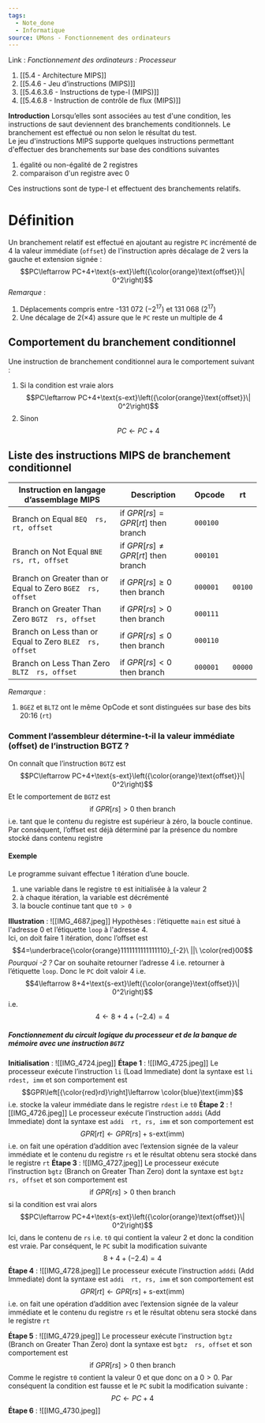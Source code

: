 ```yaml
---
tags:
  - Note_done
  - Informatique
source: UMons - Fonctionnement des ordinateurs
---
```


Link :
_Fonctionnement des ordinateurs : Processeur_
1. [[5.4 - Architecture MIPS]]
2. [[5.4.6 - Jeu d’instructions (MIPS)]]
3. [[5.4.6.3.6 - Instructions de type-I (MIPS)]]
4. [[5.4.6.8 - Instruction de contrôle de flux (MIPS)]]

**Introduction**
Lorsqu’elles sont associées au test d'une condition, les instructions de saut deviennent des branchements conditionnels. Le branchement est effectué ou non selon le résultat du test.
\
Le jeu d'instructions MIPS supporte quelques instructions permettant d'effectuer des branchements sur base des conditions suivantes
1. égalité ou non-égalité de 2 registres
2. comparaison d'un registre avec 0

Ces instructions sont de type-I et effectuent des branchements relatifs.

# Définition
Un branchement relatif est effectué en ajoutant au registre `PC` incrémenté de 4 la valeur immédiate (`offset`) de l'instruction après décalage de 2 vers la gauche et extension signée : $$PC\leftarrow PC+4+\text{s-ext}\left({\color{orange}\text{offset}}\| 0^2\right)$$
_Remarque_ :
1. Déplacements compris entre -131 072 $(-2^{17})$ et 131 068 $(2^{17})$ 
2. Une décalage de $2(\times 4)$ assure que le `PC` reste un multiple de 4 

## Comportement du branchement conditionnel 
Une instruction de branchement conditionnel aura le comportement suivant :
1. Si la condition est vraie alors $$PC\leftarrow PC+4+\text{s-ext}\left({\color{orange}\text{offset}}\| 0^2\right)$$
2. Sinon $$PC\leftarrow PC+4$$

## Liste des instructions MIPS de branchement conditionnel 
| Instruction en langage d’assemblage MIPS                   | Description                                                              | Opcode   | rt      |
| ---------------------------------------------------------- | ------------------------------------------------------------------------ | -------- | ------- |
| Branch on Equal `BEQ  rs, rt, offset`                      | $\text{if }GPR\left[rs\right]=GPR\left[rt\right]\text{ then branch}$     | `000100` |         |
| Branch on Not Equal `BNE  rs, rt, offset`                  | $\text{if }GPR\left[rs\right]\neq GPR\left[rt\right]\text{ then branch}$ | `000101` |         |
| Branch on Greater than or Equal to Zero `BGEZ  rs, offset` | $\text{if }GPR\left[rs\right]\ge 0\text{ then branch}$                   | `000001` | `00100` |
| Branch on Greater Than Zero `BGTZ  rs, offset`             | $\text{if }GPR\left[rs\right]> 0\text{ then branch}$                     | `000111` |         |
| Branch on Less than or Equal to Zero `BLEZ  rs, offset`    | $\text{if }GPR\left[rs\right]\le 0\text{ then branch}$                   | `000110` |         |
| Branch on Less Than Zero `BLTZ  rs, offset`                | $\text{if }GPR\left[rs\right]< 0\text{ then branch}$                     | `000001` | `00000` |
_Remarque_ :
1. `BGEZ` et `BLTZ` ont le même OpCode et sont distinguées sur base des bits 20:16 (`rt`)

### Comment l’assembleur détermine-t-il la valeur immédiate (offset) de l’instruction BGTZ ?
On connaît que l’instruction `BGTZ` est $$PC\leftarrow PC+4+\text{s-ext}\left({\color{orange}\text{offset}}\| 0^2\right)$$ Et le comportement de `BGTZ` est $$\text{if }GPR\left[rs\right]> 0\text{ then branch}$$ i.e. tant que le contenu du registre est supérieur à zéro, la boucle continue. 
Par conséquent, l’offset est déjà déterminé par la présence du nombre stocké dans contenu registre 

#### Exemple
Le programme suivant effectue 1 itération d’une boucle.
1. une variable dans le registre `t0` est initialisée à la valeur 2
2. à chaque itération, la variable est décrémenté 
3. la boucle continue tant que `t0 > 0`

**Illustration** : ![[IMG_4687.jpeg]]
Hypothèses : l’étiquette `main` est situé à l'adresse 0 et l’étiquette `loop` à l'adresse 4.
\
Ici, on doit faire 1 itération, donc l’offset est $$4=\underbrace{\color{orange}1111111111111110}_{-2}\ ||\ \color{red}00$$  _Pourquoi -2 ?_ 
Car on souhaite retourner l’adresse 4 i.e. retourner à l’étiquette `loop`. Donc le `PC` doit valoir 4 i.e. $$4\leftarrow 8+4+\text{s-ext}\left({\color{orange}\text{offset}}\| 0^2\right)$$ i.e. $$4\leftarrow 8+4+(-2.4)=4$$

##### Fonctionnement du circuit logique du processeur et de la banque de mémoire avec une instruction `BGTZ` 
**Initialisation** : ![[IMG_4724.jpeg]] 
**Étape 1** : ![[IMG_4725.jpeg]]
Le processeur exécute l’instruction `li` (Load Immediate) dont la syntaxe est `li  rdest, imm` et son comportement est $$GPR\left[{\color{red}rd}\right]\leftarrow \color{blue}\text{imm}$$ i.e. stocke la valeur immédiate dans le registre `rdest` i.e `t0` 
**Étape 2** : ![[IMG_4726.jpeg]] Le processeur exécute l’instruction `adddi` (Add Immediate) dont la syntaxe est `addi  rt, rs, imm` et son comportement est $$GPR[rt]\leftarrow GPR[rs]+ \text{s-ext}(\text{imm})$$ i.e. on fait une opération d’addition avec l’extension signée de la valeur immédiate et le contenu du registre `rs` et le résultat obtenu sera stocké dans le registre `rt` 
**Étape 3** : ![[IMG_4727.jpeg]]
Le processeur exécute l’instruction `bgtz` (Branch on Greater Than Zero) dont la syntaxe est `bgtz  rs, offset` et son comportement est $$\text{if }GPR\left[rs\right]> 0\text{ then branch}$$ si la condition est vrai alors $$PC\leftarrow PC+4+\text{s-ext}\left({\color{orange}\text{offset}}\| 0^2\right)$$ Ici, dans le contenu de `rs` i.e. `t0` qui contient la valeur 2 et donc la condition est vraie. Par conséquent, le `PC` subit la modification suivante $$8+4+ (-2.4)=4$$ 
**Étape 4** : ![[IMG_4728.jpeg]]
Le processeur exécute l’instruction `adddi` (Add Immediate) dont la syntaxe est `addi  rt, rs, imm` et son comportement est $$GPR[rt]\leftarrow GPR[rs]+ \text{s-ext}(\text{imm})$$ i.e. on fait une opération d’addition avec l’extension signée de la valeur immédiate et le contenu du registre `rs` et le résultat obtenu sera stocké dans le registre `rt` 

**Étape 5** : ![[IMG_4729.jpeg]]
Le processeur exécute l’instruction `bgtz` (Branch on Greater Than Zero) dont la syntaxe est `bgtz  rs, offset` et son comportement est $$\text{if }GPR\left[rs\right]> 0\text{ then branch}$$ Comme le registre `t0` contient la valeur 0 et que donc on a $0>0$. Par conséquent la condition est fausse et le `PC` subit la modification suivante : $$PC\leftarrow PC+4$$
**Étape 6** : ![[IMG_4730.jpeg]]
